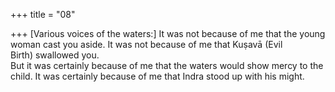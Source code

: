 +++
title = "08"

+++
[Various voices of the waters:] It was not because of me that the young  woman cast you aside. It was not because of me that Kuṣavā (Evil  
Birth) swallowed you.  
But it was certainly because of me that the waters would show mercy  to the child. It was certainly because of me that Indra stood up with  his might.  